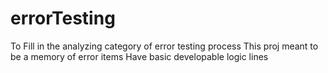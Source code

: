 # errorTesting
To Fill in the analyzing category of error testing process
This proj meant to be a memory of error items 
Have basic developable logic lines
